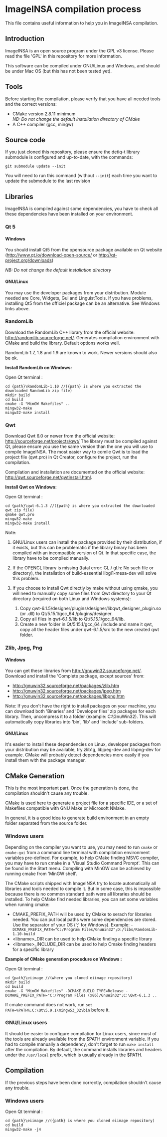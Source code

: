 # ImageINSA compilation process

This file contains useful information to help you in ImageINSA compilation.

## Introduction

ImageINSA is an open source program under the GPL v3 license. Please read the file 'GPL' in this repository for more information.

This software can be compiled under GNU/Linux and Windows, and should be under Mac OS (but this has not been tested yet).

## Tools
Before starting the compilation, please verify that you have all needed tools and the correct versions:

- CMake version 2.8.11 minimum  
  *NB: Do not change the default installation directory of CMake*
- A C++ compiler (gcc, mingw)

## Source code
If you just cloned this repository, please ensure the detiq-t library submodule is configured and up-to-date, with the commands:

    git submodule update --init

You will need to run this command (without `--init`) each time you want to update the submodule to the last revision

## Libraries
ImageINSA is compiled against some dependencies, you have to check all these dependencies have been installed on your environment.

### Qt 5
#### Windows
You should install Qt5 from the opensource package available on Qt website (http://www.qt.io/download-open-source/ or http://qt-project.org/downloads)  

*NB: Do not change the default installation directory*

#### GNU/Linux
You may use the developer packages from your distribution. Module needed are Core, Widgets, Gui and LinguistTools. If you have problems, installing Qt5 from the officiel package can be an alternative. See Windows links above.

### RandomLib
Download the RandomLib C++ library from the official website: http://randomlib.sourceforge.net/. Generates compilation environment with CMake and build the library. Default options works well.

RandomLib 1.7, 1.8 and 1.9 are known to work. Newer versions should also be ok.

**Install RandomLib on Windows:**

Open Qt terminal :

	cd {path}\RandomLib-1.10 //({path} is where you extracted the downloaded RandomLib zip file)  
	mkdir build  
	cd build  
	cmake -G "MinGW Makefiles" ..  
	mingw32-make  
	mingw32-make install

### Qwt
Download Qwt 6.0 or newer from the official website: http://sourceforge.net/projects/qwt/
The library must be compiled against Qt, please ensure you use the same version than the one you will use to compile ImageINSA. The most easier way to comile Qwt is to load the project file (qwt.pro) in Qt Creator, configure the project, run the compilation.

Compilation and installation are documented on the official website: http://qwt.sourceforge.net/qwtinstall.html.

**Install Qwt on Windows:**

Open Qt terminal :

	cd {path}\qwt-6.1.3 //({path} is where you extracted the downloaded qwt zip file)
	qmake qwt.pro
	mingw32-make
	mingw32-make install

Note: 

1. GNU/Linux users can install the package provided by their distribution, if it exists, but this can be problematic if the library binary has been compiled with an incompatible version of Qt. In that specific case, the library have to be compiled manually. 

2. If the OPENGL library is missing (fatal error: GL / gl.h: No such file or directory), the installation of build-essential libgl1-mesa-dev will solve this problem.
3. If you choose to install Qwt directly by make without using qmake, you will need to manually copy some files from Qwt directory to your Qt directory (required on both Linux and Windows systems): 
   1. Copy qwt-6.1.5/designer/plugins/designer/libqwt_designer_plugin.so (or .dll) to Qt/5.15.1/gcc_64 /plugins/designer.
   2. Copy all files in qwt-6.1.5/lib to Qt/5.15.1/gcc_64/lib.
   3. Create a new folder in Qt/5.15.1/gcc_64 /include and name it qwt, copy all the header files under qwt-6.1.5/src to the new created qwt folder.

### Zlib, Jpeg, Png
#### Windows
You can get these libraries from http://gnuwin32.sourceforge.net/. Download and install the 'Complete package, except sources' from:
- http://gnuwin32.sourceforge.net/packages/zlib.htm
- http://gnuwin32.sourceforge.net/packages/jpeg.htm
- http://gnuwin32.sourceforge.net/packages/libpng.htm

Note: If you don't have the right to install packages on your machine, you can download both 'Binaries' and 'Developer files' zip packages for each library. Then, uncompress it to a folder (example: C:\GnuWin32). This will automatically copy libraries into 'bin', 'lib' and 'include' sub-folders.

#### GNU/Linux
It's easier to install these dependencies on Linux, developer packages from your distribution may be available, try zlib1g, libjpeg-dev and libpng-dev for example. CMake will probably detect dependencies more easily if you install them with the package manager.

## CMake Generation
This is the most important part. Once the generation is done, the compilation shouldn't cause any trouble.

CMake is used here to generate a project file for a specific IDE, or a set of Makefiles compatible with GNU Make or Microsoft NMake.

In general, it is a good idea to generate build environment in an empty folder separated from the source folder.

### Windows users
Depending on the compiler you want to use, you may need to run `cmake` or `cmake-gui` from a command line terminal with compilation environment variables pre-defined. For example, to help CMake finding MSVC compiler, you may have to run cmake in a 'Visual Studio Command Prompt'. This can be found in the Start menu. Compiling with MinGW can be achieved by running cmake from 'MinGW shell'.

The CMake scripts shipped with ImageINSA try to locate automatically all libraries and tools needed to compile it. But in some case, this is impossible because there is no common standard path were all libraries should be installed. To help CMake find needed libraries, you can set some variables when running cmake:

- CMAKE_PREFIX_PATH will be used by CMake to serach for libraries needed. You can put local paths were some dependencies are stored. Use the separator of your OS (';' for Windows). Example: `-DCMAKE_PREFIX_PATH="C:/Program Files/GnuWin32";D:/libs/RandomLib-1.10-build`
- \<libname\>_DIR can be used to help CMake finding a specific library
- \<libname\>_INCLUDE_DIR can be used to help Cmake finding headers for a specific library

**Example of CMake generation procedure on Windows :**

Open Qt terminal :

	cd {path}\eiimage //(where you cloned eiimage repository)
	mkdir build
	cd build
	cmake -G "MinGW Makefiles" -DCMAKE_BUILD_TYPE=Release -DCMAKE_PREFIX_PATH="C:/Program Files (x86)/GnuWin32";C:\Qwt-6.1.3 ..
If cmake command does not work, run `set PATH=%PATH%;C:\Qt\5.9.1\mingw53_32\bin` before it.

### GNU/Linux users
It should be easier to configure compilation for Linux users, since most of the tools are already available from the $PATH environment variable.
If you had to compile manually a dependency, don't forget to run `make install` after the compilation. By default, the command installs libraries and headers under the `/usr/local` prefix, which is usually already in the $PATH.

## Compilation
If the previous steps have been done correctly, compilation shouldn't cause any trouble.

### Windows users

Open Qt terminal :

	cd {path}\eiimage //({path} is where you cloned eiimage repository)
	cd build
	mingw32-make -j4